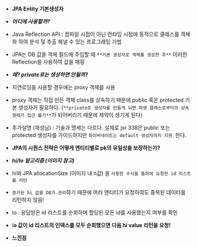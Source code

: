 -   **JPA Entity 기본생성자**

-   **_어디에 사용할까?_**

-   Java Reflection API **:** 컴파일 시점이 아닌 런타임 시점에 동적으로 클래스를 객체화 하여 분석 및 추출 해낼 수 있는 프로그래밍 기법
-   JPA는 DB 값을 객체 필드에 주입할 때 `**기본 생성자로 객체를 생성한 후**` 이러한 Reflection을 사용하여 값을 매핑

-   **_왜? private로는 생성하면 안될까?_**

-   지연로딩을 사용할 경우에는 proxy 객체를 사용
-   proxy 객체는 직접 만든 객체 class를 상속하기 때문에 public 혹은 protected 기본 생성자가 필요하다. (`**private로 생성자를 만들게 되면 파생 클래스로부터의 상속 형태가 접근 불가**`가 되어버리기 때문에 제약이 생기게 된다)
-   추가설명 (재성님) : 기술과 명세는 다르다. 실제로 jsr 338은 public 또는 protected 생성자를 가이드하지만 `하이버네이트는 default 생성자까지 지원`  한다.

-   **JPA의 시퀀스 전략은 어떻게 엔티티별로 pk의 유일성을 보장하는가?**

-   **_hi/lo 알고리즘 (이미지 참고)_**

-   hi와 JPA allocationSize (이미지 내 n값) 을 `사용한 수식을 통하여 요청한 id 리스트를 리턴`
-   `증가된 hi 값을 DB가 관리`하기 때문에 여러 엔티티가 요청하여도 중복된 데이터를 리턴하지 않음!
-   lo : 응답받은 id 리스트를 순회하며 할당된 모든 id를 사용했는지 여부를 확인
-   l**o 값이 id 리스트의 인덱스를 모두 순회했으면 다음 hi value 리턴을 요청!**

-   **느낀점**